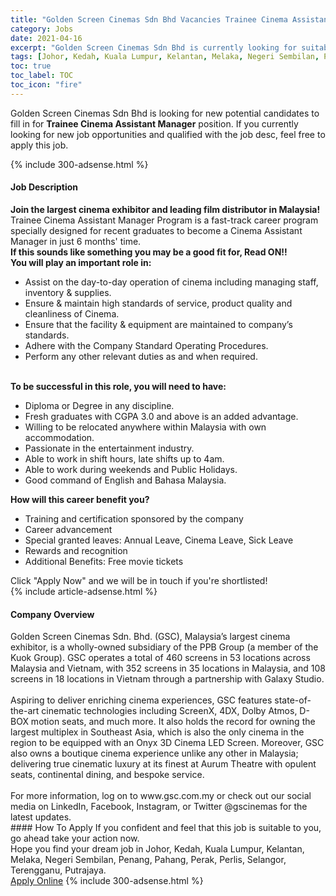 ```yaml
---
title: "Golden Screen Cinemas Sdn Bhd Vacancies Trainee Cinema Assistant Manager" 
category: Jobs 
date: 2021-04-16 
excerpt: "Golden Screen Cinemas Sdn Bhd is currently looking for suitable person to fill in the Trainee Cinema Assistant Manager which based in Johor, Kedah, Kuala Lumpur, Kelantan, Melaka, Negeri Sembilan, Penang, Pahang, Perak, Perlis, Selangor, Terengganu, Putrajaya" 
tags: [Johor, Kedah, Kuala Lumpur, Kelantan, Melaka, Negeri Sembilan, Penang, Pahang, Perak, Perlis, Selangor, Terengganu, Putrajaya] 
toc: true 
toc_label: TOC 
toc_icon: "fire" 
--- 
```


<p>Golden Screen Cinemas Sdn Bhd is looking for new potential candidates to fill in for <b>Trainee Cinema Assistant Manager</b> position. If you currently looking for new job opportunities and qualified with the job desc, feel free to apply this job.
</p>{% include 300-adsense.html %} 
<div><div><h4>Job Description</h4></div><div><div><span><div><div><strong>Join the largest cinema exhibitor and leading film distributor in Malaysia!</strong></div><div>Trainee Cinema Assistant Manager Program is a fast-track career program specially designed for recent graduates to become a Cinema Assistant Manager in just 6 months' time.</div><div><strong>If this sounds like something you may be a good fit for, Read ON!!</strong></div><div><strong>You will play an important role in:</strong></div><ul><li>Assist on the day-to-day operation of cinema including managing staff, inventory &amp; supplies.</li><li>Ensure &amp; maintain high standards of service, product quality and cleanliness of Cinema.</li><li>Ensure that the facility &amp; equipment are maintained to company&#8217;s standards.</li><li>Adhere with the Company Standard Operating Procedures.</li><li>Perform any other relevant duties as and when required.</li></ul><div><br><strong>To be successful in this role, you will need to have:</strong></div><ul><li>Diploma or Degree in any discipline.</li><li>Fresh graduates with CGPA 3.0 and above is an added advantage.</li><li>Willing to be relocated anywhere within Malaysia with own accommodation.</li><li>Passionate in the entertainment industry.</li><li>Able to work in shift hours, late shifts up to 4am.</li><li>Able to work during weekends and Public Holidays.</li><li>Good command of English and Bahasa Malaysia.</li></ul><div><div><strong>How will this career benefit you?</strong></div><ul><li>Training and certification sponsored by the company</li><li>Career advancement</li><li>Special granted leaves: Annual Leave, Cinema Leave, Sick Leave</li><li>Rewards and recognition</li><li>Additional Benefits: Free movie tickets</li></ul><div>Click "Apply Now" and we will be in touch if you're shortlisted!</div></div></div></span></div></div></div> 
{% include article-adsense.html %} 
<div><div><h4>Company Overview</h4></div><div><div><span><div><div>
	Golden Screen Cinemas Sdn. Bhd. (GSC), Malaysia&#8217;s largest cinema exhibitor, is a wholly-owned subsidiary of the PPB Group (a member of the Kuok Group). GSC operates a total of 460 screens in 53 locations across Malaysia and Vietnam, with 352 screens in 35 locations in Malaysia, and 108 screens in 18 locations in Vietnam through a partnership with Galaxy Studio.</div>
<div>
<br>
	Aspiring to deliver enriching cinema experiences, GSC features state-of-the-art cinematic technologies including ScreenX, 4DX, Dolby Atmos, D-BOX motion seats, and much more. It also holds the record for owning the largest multiplex in Southeast Asia, which is also the only cinema in the region to be equipped with an Onyx 3D Cinema LED Screen. Moreover, GSC also owns a boutique cinema experience unlike any other in Malaysia; delivering true cinematic luxury at its finest at Aurum Theatre with opulent seats, continental dining, and bespoke service.</div>
<div>
<br>
	For more information, log on to www.gsc.com.my or check out our social media on LinkedIn, Facebook, Instagram, or Twitter @gscinemas for the latest updates.</div></div></span></div></div></div> 
#### How To Apply 
If you confident and feel that this job is suitable to you, go ahead take your action now. <br/> 
Hope you find your dream job in Johor, Kedah, Kuala Lumpur, Kelantan, Melaka, Negeri Sembilan, Penang, Pahang, Perak, Perlis, Selangor, Terengganu, Putrajaya. <br/> 
<a href="https://www.jobstreet.com.my/en/job/trainee-cinema-assistant-manager-4540217?jobId=jobstreet-my-job-4540217&" class="btn btn--info" target="_blank" rel="nofollow noopenner">Apply Online</a> 
{% include 300-adsense.html %} 